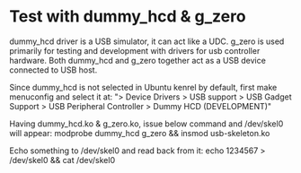 # Test with dummy_hcd & g_zero

dummy_hcd driver is a USB simulator, it can act like a UDC.
g_zero is used primarily for testing and development with drivers for usb controller hardware.
Both dummy_hcd and g_zero together act as a USB device connected to USB host.

Since dummy_hcd is not selected in Ubuntu kenrel by default, first make menuconfig and select it at:
	"> Device Drivers > USB support > USB Gadget Support > USB Peripheral Controller > Dummy HCD (DEVELOPMENT)"

Having dummy_hcd.ko & g_zero.ko, issue below command and /dev/skel0 will appear:
	modprobe dummy_hcd g_zero && insmod usb-skeleton.ko

Echo something to /dev/skel0 and read back from it:
	echo 1234567 > /dev/skel0 && cat /dev/skel0
